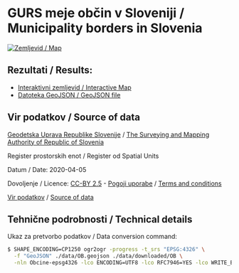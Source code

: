 # GURS meje občin v Sloveniji / Municipality borders in Slovenia

[![Zemljevid / Map](preview.jpg)](https://umap.openstreetmap.fr/sl/map/obcine-v-sloveniji_440646)

## Rezultati / Results:

* [Interaktivni zemljevid / Interactive Map](https://umap.openstreetmap.fr/sl/map/obcine-v-sloveniji_440646)
* [Datoteka GeoJSON / GeoJSON file](data/OB.geojson)

## Vir podatkov / Source of data

[Geodetska Uprava Republike Slovenije](https://www.gov.si/drzavni-organi/organi-v-sestavi/geodetska-uprava/) / [The Surveying and Mapping Authority of Republic of Slovenia](https://www.gov.si/en/state-authorities/bodies-within-ministries/surveying-and-mapping-authority/)

Register prostorskih enot / Register od Spatial Units

Datum / Date: 2020-04-05

Dovoljenje / Licence: [CC-BY 2.5](http://creativecommons.org/licenses/by/2.5/si/legalcode) - [Pogoji uporabe](https://www.e-prostor.gov.si/fileadmin/struktura/preberi_me.pdf) / [Terms and conditions](https://www.e-prostor.gov.si/fileadmin/struktura/ANG/General_terms.pdf)

[Vir podatkov](https://egp.gu.gov.si/egp) / [Source of data](https://egp.gu.gov.si/egp/?lang=en)

## Tehnične podrobnosti / Technical details

Ukaz za pretvorbo podatkov / Data conversion command:

```bash
$ SHAPE_ENCODING=CP1250 ogr2ogr -progress -t_srs "EPSG:4326" \
  -f "GeoJSON" ./data/OB.geojson ./data/downloaded/OB \
  -nln Obcine-epsg4326 -lco ENCODING=UTF8 -lco RFC7946=YES -lco WRITE_BBOX=YES
```

